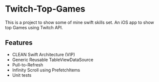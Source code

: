 # Twitch-Top-Games
This is a project to show some of mine swift skills set.
An iOS app to show top Games using Twitch API.


## Features

* CLEAN Swift Architecture (VIP)
* Generic Reusable TableViewDataSource
* Pull-to-Refresh
* Infinity Scroll using PrefetchItems
* Unit tests
